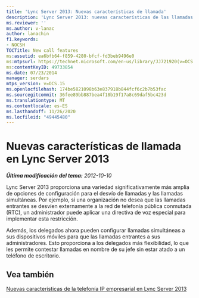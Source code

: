 ```yaml
---
title: 'Lync Server 2013: Nuevas características de llamada'
description: 'Lync Server 2013: nuevas características de las llamadas.'
ms.reviewer: ''
ms.author: v-lanac
author: lanachin
f1.keywords:
- NOCSH
TOCTitle: New call features
ms:assetid: ea6bfb64-f859-4280-bfcf-fd3beb9496e0
ms:mtpsurl: https://technet.microsoft.com/en-us/library/JJ721920(v=OCS.15)
ms:contentKeyID: 49733854
ms.date: 07/23/2014
manager: serdars
mtps_version: v=OCS.15
ms.openlocfilehash: 174be5821098b63e837918b844fcf6c2b7b53fac
ms.sourcegitcommit: 36fee89bb887bea4f18b19f17a8c69daf5bc423d
ms.translationtype: MT
ms.contentlocale: es-ES
ms.lasthandoff: 11/26/2020
ms.locfileid: "49445480"
---
```

# <a name="new-call-features-in-lync-server-2013"></a>Nuevas características de llamada en Lync Server 2013

<div data-xmlns="http://www.w3.org/1999/xhtml">

<div class="topic" data-xmlns="http://www.w3.org/1999/xhtml" data-msxsl="urn:schemas-microsoft-com:xslt" data-cs="https://msdn.microsoft.com/">

<div data-asp="https://msdn2.microsoft.com/asp">



</div>

<div id="mainSection">

<div id="mainBody">

<span> </span>

_**Última modificación del tema:** 2012-10-10_

Lync Server 2013 proporciona una variedad significativamente más amplia de opciones de configuración para el desvío de llamadas y las llamadas simultáneas. Por ejemplo, si una organización no desea que las llamadas entrantes se desvíen externamente a la red de telefonía pública conmutada (RTC), un administrador puede aplicar una directiva de voz especial para implementar esta restricción.

Además, los delegados ahora pueden configurar llamadas simultáneas a sus dispositivos móviles para que las llamadas entrantes a sus administradores. Esto proporciona a los delegados más flexibilidad, lo que les permite contestar llamadas en nombre de su jefe sin estar atado a un teléfono de escritorio.

<div>

## <a name="see-also"></a>Vea también


[Nuevas características de la telefonía IP empresarial en Lync Server 2013](lync-server-2013-new-enterprise-voice-features.md)  
  

</div>

</div>

<span> </span>

</div>

</div>

</div>

